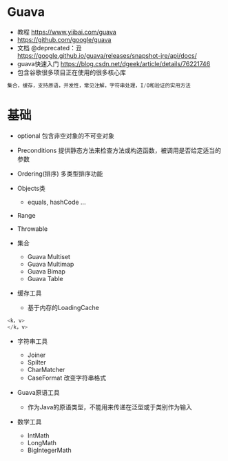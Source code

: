 # Guava

- 教程 https://www.yiibai.com/guava
- https://github.com/google/guava
- 文档 @deprecated：丑 https://google.github.io/guava/releases/snapshot-jre/api/docs/
- guava快速入门 https://blog.csdn.net/dgeek/article/details/76221746
- 包含谷歌很多项目正在使用的很多核心库

```java
集合，缓存，支持原语，并发性，常见注解，字符串处理，I/O和验证的实用方法
```

# 基础

- optional 包含非空对象的不可变对象
- Preconditions 提供静态方法来检查方法或构造函数，被调用是否给定适当的参数
- Ordering(排序) 多类型排序功能
- Objects类

  - equals, hashCode ...

- Range

- Throwable

- 集合

  - Guava Multiset
  - Guava Multimap
  - Guava Bimap
  - Guava Table

- 缓存工具

  - 基于内存的LoadingCache

```java
<k，v>
</k，v>
```

- 字符串工具

  - Joiner
  - Spilter
  - CharMatcher
  - CaseFormat 改变字符串格式

- Guava原语工具

  - 作为Java的原语类型，不能用来传递在泛型或于类别作为输入

- 数学工具

  - IntMath
  - LongMath
  - BigIntegerMath
